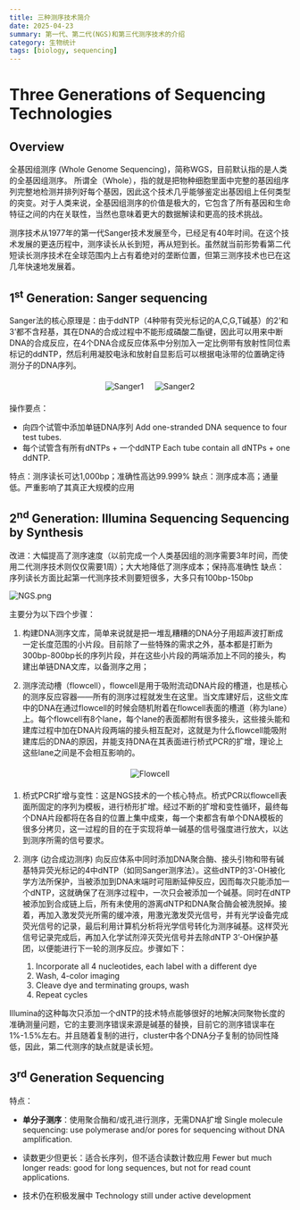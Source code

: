 ```yaml
---
title: 三种测序技术简介
date: 2025-04-23
summary: 第一代、第二代(NGS)和第三代测序技术的介绍
category: 生物统计
tags: [biology, sequencing]
---
```


# Three Generations of Sequencing Technologies

## Overview

全基因组测序 (Whole Genome Sequencing)，简称WGS，目前默认指的是人类的全基因组测序。
所谓全（Whole），指的就是把物种细胞里面中完整的基因组序列完整地检测并排列好每个基因，因此这个技术几乎能够鉴定出基因组上任何类型的突变。对于人类来说，全基因组测序的价值是极大的，它包含了所有基因和生命特征之间的内在关联性，当然也意味着更大的数据解读和更高的技术挑战。

测序技术从1977年的第一代Sanger技术发展至今，已经足有40年时间。在这个技术发展的更迭历程中，测序读长从长到短，再从短到长。虽然就当前形势看第二代短读长测序技术在全球范围内上占有着绝对的垄断位置，但第三测序技术也已在这几年快速地发展着。

## $1^{\text{st}}$ Generation: Sanger sequencing

Sanger法的核心原理是：由于ddNTP（4种带有荧光标记的A,C,G,T碱基）的2’和3’都不含羟基，其在DNA的合成过程中不能形成磷酸二酯键，因此可以用来中断DNA的合成反应，在4个DNA合成反应体系中分别加入一定比例带有放射性同位素标记的ddNTP，然后利用凝胶电泳和放射自显影后可以根据电泳带的位置确定待测分子的DNA序列。

<div style="display: flex; justify-content: center; gap: 20px; margin: 20px 0;">
  <img src="https://s2.loli.net/2025/04/24/9ONQTAjZ5BYSsFD.png" alt="Sanger1" style="max-width: 70%;">
  <img src="https://s2.loli.net/2025/04/24/zSPsdnRl1tHhQW3.png" alt="Sanger2" style="max-width: 30%;">
</div>

操作要点：

- 向四个试管中添加单链DNA序列
  Add one-stranded DNA sequence to four test tubes.
- 每个试管含有所有dNTPs + 一个ddNTP
  Each tube contain all dNTPs + one ddNTP.

特点：测序读长可达1,000bp；准确性高达99.999%
缺点：测序成本高；通量低。严重影响了其真正大规模的应用

## $2^{\text{nd}}$ Generation: Illumina Sequencing Sequencing by Synthesis

改进：大幅提高了测序速度（以前完成一个人类基因组的测序需要3年时间，而使用二代测序技术则仅仅需要1周）；大大地降低了测序成本；保持高准确性
缺点：序列读长方面比起第一代测序技术则要短很多，大多只有100bp-150bp

![NGS.png](https://s2.loli.net/2025/04/24/XrszI9P3jLamV5n.png)

主要分为以下四个步骤：

1. 构建DNA测序文库，简单来说就是把一堆乱糟糟的DNA分子用超声波打断成一定长度范围的小片段。目前除了一些特殊的需求之外，基本都是打断为300bp-800bp长的序列片段，并在这些小片段的两端添加上不同的接头，构建出单链DNA文库，以备测序之用；

2. 测序流动槽（flowcell），flowcell是用于吸附流动DNA片段的槽道，也是核心的测序反应容器——所有的测序过程就发生在这里。当文库建好后，这些文库中的DNA在通过flowcell的时候会随机附着在flowcell表面的槽道（称为lane）上。每个flowcell有8个lane，每个lane的表面都附有很多接头，这些接头能和建库过程中加在DNA片段两端的接头相互配对，这就是为什么flowcell能吸附建库后的DNA的原因，并能支持DNA在其表面进行桥式PCR的扩增，理论上这些lane之间是不会相互影响的。

<div style="text-align: center; margin: 20px 0;">
  <img src="https://s2.loli.net/2025/04/24/ECUdGvnpTMZwxzS.png" alt="Flowcell" style="max-width: 50%;">
</div>

1. 桥式PCR扩增与变性：这是NGS技术的一个核心特点。桥式PCR以flowcell表面所固定的序列为模板，进行桥形扩增。经过不断的扩增和变性循环，最终每个DNA片段都将在各自的位置上集中成束，每一个束都含有单个DNA模板的很多分拷贝，这一过程的目的在于实现将单一碱基的信号强度进行放大，以达到测序所需的信号要求。

2. 测序 (边合成边测序)
   向反应体系中同时添加DNA聚合酶、接头引物和带有碱基特异荧光标记的4中dNTP（如同Sanger测序法）。这些dNTP的3’-OH被化学方法所保护，当被添加到DNA末端时可阻断延伸反应，因而每次只能添加一个dNTP，这就确保了在测序过程中，一次只会被添加一个碱基。同时在dNTP被添加到合成链上后，所有未使用的游离dNTP和DNA聚合酶会被洗脱掉。接着，再加入激发荧光所需的缓冲液，用激光激发荧光信号，并有光学设备完成荧光信号的记录，最后利用计算机分析将光学信号转化为测序碱基。这样荧光信号记录完成后，再加入化学试剂淬灭荧光信号并去除dNTP 3’-OH保护基团，以便能进行下一轮的测序反应。步骤如下：
   1. Incorporate all 4 nucleotides, each label with a different dye
   2. Wash, 4-color imaging
   3. Cleave dye and terminating groups, wash
   4. Repeat cycles

Illumina的这种每次只添加一个dNTP的技术特点能够很好的地解决同聚物长度的准确测量问题，它的主要测序错误来源是碱基的替换，目前它的测序错误率在1%-1.5%左右。并且随着复制的进行，cluster中各个DNA分子复制的协同性降低，因此，第二代测序的缺点就是读长短。

## $3^{\text{rd}}$ Generation Sequencing

特点：

- **单分子测序**：使用聚合酶和/或孔进行测序，无需DNA扩增
  Single molecule sequencing: use polymerase and/or pores for sequencing without DNA amplification.

- 读数更少但更长：适合长序列，但不适合读数计数应用
  Fewer but much longer reads: good for long sequences, but not for read count applications.

- 技术仍在积极发展中
  Technology still under active development
